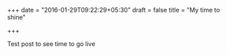 +++
date = "2016-01-29T09:22:29+05:30"
draft = false
title = "My time to shine"

+++

Test post to see time to go live
